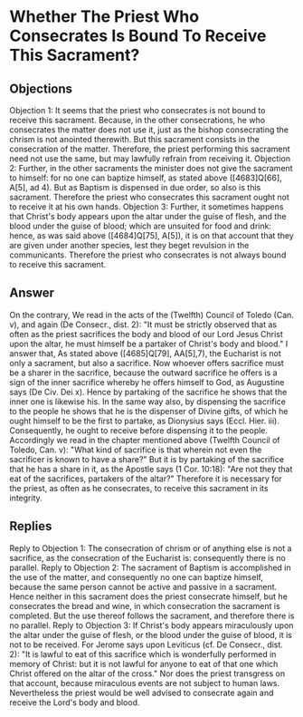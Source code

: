 # Whether The Priest Who Consecrates Is Bound To Receive This Sacrament?
## Objections
Objection 1: It seems that the priest who consecrates is not bound to receive this sacrament. Because, in the other consecrations, he who consecrates the matter does not use it, just as the bishop consecrating the chrism is not anointed therewith. But this sacrament consists in the consecration of the matter. Therefore, the priest performing this sacrament need not use the same, but may lawfully refrain from receiving it.
Objection 2: Further, in the other sacraments the minister does not give the sacrament to himself: for no one can baptize himself, as stated above ([4683]Q[66], A[5], ad 4). But as Baptism is dispensed in due order, so also is this sacrament. Therefore the priest who consecrates this sacrament ought not to receive it at his own hands.
Objection 3: Further, it sometimes happens that Christ's body appears upon the altar under the guise of flesh, and the blood under the guise of blood; which are unsuited for food and drink: hence, as was said above ([4684]Q[75], A[5]), it is on that account that they are given under another species, lest they beget revulsion in the communicants. Therefore the priest who consecrates is not always bound to receive this sacrament.
## Answer
On the contrary, We read in the acts of the (Twelfth) Council of Toledo (Can. v), and again (De Consecr., dist. 2): "It must be strictly observed that as often as the priest sacrifices the body and blood of our Lord Jesus Christ upon the altar, he must himself be a partaker of Christ's body and blood."
I answer that, As stated above ([4685]Q[79], AA[5],7), the Eucharist is not only a sacrament, but also a sacrifice. Now whoever offers sacrifice must be a sharer in the sacrifice, because the outward sacrifice he offers is a sign of the inner sacrifice whereby he offers himself to God, as Augustine says (De Civ. Dei x). Hence by partaking of the sacrifice he shows that the inner one is likewise his. In the same way also, by dispensing the sacrifice to the people he shows that he is the dispenser of Divine gifts, of which he ought himself to be the first to partake, as Dionysius says (Eccl. Hier. iii). Consequently, he ought to receive before dispensing it to the people. Accordingly we read in the chapter mentioned above (Twelfth Council of Toledo, Can. v): "What kind of sacrifice is that wherein not even the sacrificer is known to have a share?" But it is by partaking of the sacrifice that he has a share in it, as the Apostle says (1 Cor. 10:18): "Are not they that eat of the sacrifices, partakers of the altar?" Therefore it is necessary for the priest, as often as he consecrates, to receive this sacrament in its integrity.
## Replies
Reply to Objection 1: The consecration of chrism or of anything else is not a sacrifice, as the consecration of the Eucharist is: consequently there is no parallel.
Reply to Objection 2: The sacrament of Baptism is accomplished in the use of the matter, and consequently no one can baptize himself, because the same person cannot be active and passive in a sacrament. Hence neither in this sacrament does the priest consecrate himself, but he consecrates the bread and wine, in which consecration the sacrament is completed. But the use thereof follows the sacrament, and therefore there is no parallel.
Reply to Objection 3: If Christ's body appears miraculously upon the altar under the guise of flesh, or the blood under the guise of blood, it is not to be received. For Jerome says upon Leviticus (cf. De Consecr., dist. 2): "It is lawful to eat of this sacrifice which is wonderfully performed in memory of Christ: but it is not lawful for anyone to eat of that one which Christ offered on the altar of the cross." Nor does the priest transgress on that account, because miraculous events are not subject to human laws. Nevertheless the priest would be well advised to consecrate again and receive the Lord's body and blood.